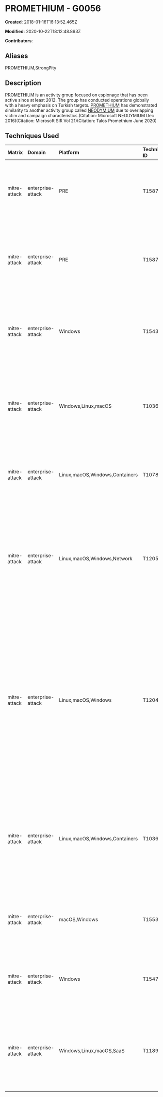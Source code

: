 # PROMETHIUM - G0056

**Created**: 2018-01-16T16:13:52.465Z

**Modified**: 2020-10-22T18:12:48.893Z

**Contributors**: 

## Aliases

PROMETHIUM,StrongPity

## Description

[PROMETHIUM](https://attack.mitre.org/groups/G0056) is an activity group focused on espionage that has been active since at least 2012. The group has conducted operations globally with a heavy emphasis on Turkish targets. [PROMETHIUM](https://attack.mitre.org/groups/G0056) has demonstrated similarity to another activity group called [NEODYMIUM](https://attack.mitre.org/groups/G0055) due to overlapping victim and campaign characteristics.(Citation: Microsoft NEODYMIUM Dec 2016)(Citation: Microsoft SIR Vol 21)(Citation: Talos Promethium June 2020)

## Techniques Used

|Matrix|Domain|Platform|Technique ID|Technique Name|Use|
| :---| :---| :---| :---| :---| :---|
|mitre-attack|enterprise-attack|PRE|T1587.002|Code Signing Certificates|[PROMETHIUM](https://attack.mitre.org/groups/G0056) has created self-signed certificates to sign malicious installers.(Citation: Bitdefender StrongPity June 2020)|
|mitre-attack|enterprise-attack|PRE|T1587.003|Digital Certificates|[PROMETHIUM](https://attack.mitre.org/groups/G0056) has created self-signed digital certificates for use in HTTPS C2 traffic.(Citation: Talos Promethium June 2020)|
|mitre-attack|enterprise-attack|Windows|T1543.003|Windows Service|[PROMETHIUM](https://attack.mitre.org/groups/G0056) has created new services and modified existing services for persistence.(Citation: Bitdefender StrongPity June 2020)|
|mitre-attack|enterprise-attack|Windows,Linux,macOS|T1036.004|Masquerade Task or Service|[PROMETHIUM](https://attack.mitre.org/groups/G0056) has named services to appear legitimate.(Citation: Talos Promethium June 2020)(Citation: Bitdefender StrongPity June 2020)|
|mitre-attack|enterprise-attack|Linux,macOS,Windows,Containers|T1078.003|Local Accounts|[PROMETHIUM](https://attack.mitre.org/groups/G0056) has created admin accounts on a compromised host.(Citation: Bitdefender StrongPity June 2020)|
|mitre-attack|enterprise-attack|Linux,macOS,Windows,Network|T1205.001|Port Knocking|[PROMETHIUM](https://attack.mitre.org/groups/G0056) has used a script that configures the knockd service and firewall to only accept C2 connections from systems that use a specified sequence of knock ports.(Citation: Bitdefender StrongPity June 2020)|
|mitre-attack|enterprise-attack|Linux,macOS,Windows|T1204.002|Malicious File|[PROMETHIUM](https://attack.mitre.org/groups/G0056) has attempted to get users to execute compromised installation files for legitimate software including compression applications, security software, browsers, file recovery applications, and other tools and utilities.(Citation: Talos Promethium June 2020)(Citation: Bitdefender StrongPity June 2020)|
|mitre-attack|enterprise-attack|Linux,macOS,Windows,Containers|T1036.005|Match Legitimate Name or Location|[PROMETHIUM](https://attack.mitre.org/groups/G0056) has disguised malicious installer files by bundling them with legitimate software installers.(Citation: Talos Promethium June 2020)(Citation: Bitdefender StrongPity June 2020)|
|mitre-attack|enterprise-attack|macOS,Windows|T1553.002|Code Signing|[PROMETHIUM](https://attack.mitre.org/groups/G0056) has signed code with self-signed certificates.(Citation: Bitdefender StrongPity June 2020)|
|mitre-attack|enterprise-attack|Windows|T1547.001|Registry Run Keys / Startup Folder|[PROMETHIUM](https://attack.mitre.org/groups/G0056) has used Registry run keys to establish persistence.(Citation: Talos Promethium June 2020)|
|mitre-attack|enterprise-attack|Windows,Linux,macOS,SaaS|T1189|Drive-by Compromise|[PROMETHIUM](https://attack.mitre.org/groups/G0056) has used watering hole attacks to deliver malicious versions of legitimate installers.(Citation: Bitdefender StrongPity June 2020)|
